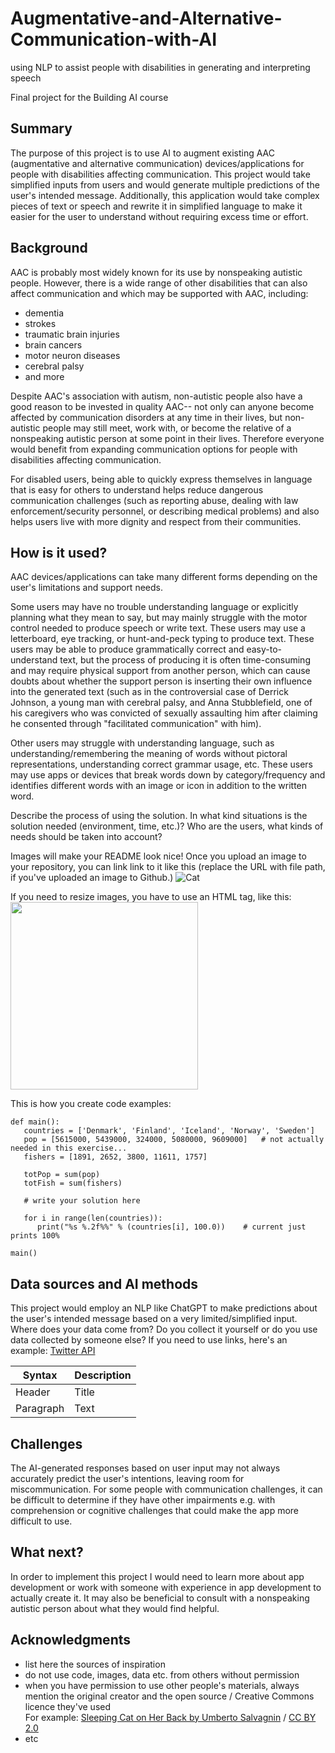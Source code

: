 <!-- This is the markdown template for the final project of the Building AI course, 
created by Reaktor Innovations and University of Helsinki. 
Copy the template, paste it to your GitHub README and edit! -->

# Augmentative-and-Alternative-Communication-with-AI
using NLP to assist people with disabilities in generating and interpreting speech

Final project for the Building AI course

## Summary

The purpose of this project is to use AI to augment existing AAC (augmentative and alternative communication) devices/applications for people with disabilities affecting communication. This project would take simplified inputs from users and would generate multiple predictions of the user's intended message. Additionally, this application would take complex pieces of text or speech and rewrite it in simplified language to make it easier for the user to understand without requiring excess time or effort.


## Background

AAC is probably most widely known for its use by nonspeaking autistic people. However, there is a wide range of other disabilities that can also affect communication and which may be supported with AAC, including:

* dementia
* strokes
* traumatic brain injuries
* brain cancers
* motor neuron diseases
* cerebral palsy
* and more

Despite AAC's association with autism, non-autistic people also have a good reason to be invested in quality AAC-- not only can anyone become affected by communication disorders at any time in their lives, but non-autistic people may still meet, work with, or become the relative of a nonspeaking autistic person at some point in their lives. Therefore everyone would benefit from expanding communication options for people with disabilities affecting communication. 

For disabled users, being able to quickly express themselves in language that is easy for others to understand helps reduce dangerous communication challenges (such as reporting abuse, dealing with law enforcement/security personnel, or describing medical problems) and also helps users live with more dignity and respect from their communities.


## How is it used?

AAC devices/applications can take many different forms depending on the user's limitations and support needs. 

Some users may have no trouble understanding language or explicitly planning what they mean to say, but may mainly struggle with the motor control needed to produce speech or write text. These users may use a letterboard, eye tracking, or hunt-and-peck typing to produce text. These users may be able to produce grammatically correct and easy-to-understand text, but the process of producing it is often time-consuming and may require physical support from another person, which can cause doubts about whether the support person is inserting their own influence into the generated text (such as in the controversial case of Derrick Johnson, a young man with cerebral palsy, and Anna Stubblefield, one of his caregivers who was convicted of sexually assaulting him after claiming he consented through "facilitated communication" with him).

Other users may struggle with understanding language, such as understanding/remembering the meaning of words without pictoral representations, understanding correct grammar usage, etc. These users may use apps or devices that break words down by category/frequency and identifies different words with an image or icon in addition to the written word.

Describe the process of using the solution. In what kind situations is the solution needed (environment, time, etc.)? Who are the users, what kinds of needs should be taken into account?

Images will make your README look nice!
Once you upload an image to your repository, you can link link to it like this (replace the URL with file path, if you've uploaded an image to Github.)
![Cat](https://upload.wikimedia.org/wikipedia/commons/5/5e/Sleeping_cat_on_her_back.jpg)

If you need to resize images, you have to use an HTML tag, like this:
<img src="https://upload.wikimedia.org/wikipedia/commons/5/5e/Sleeping_cat_on_her_back.jpg" width="300">

This is how you create code examples:
```
def main():
   countries = ['Denmark', 'Finland', 'Iceland', 'Norway', 'Sweden']
   pop = [5615000, 5439000, 324000, 5080000, 9609000]   # not actually needed in this exercise...
   fishers = [1891, 2652, 3800, 11611, 1757]

   totPop = sum(pop)
   totFish = sum(fishers)

   # write your solution here

   for i in range(len(countries)):
      print("%s %.2f%%" % (countries[i], 100.0))    # current just prints 100%

main()
```


## Data sources and AI methods

This project would employ an NLP like ChatGPT to make predictions about the user's intended message based on a very limited/simplified input. 
Where does your data come from? Do you collect it yourself or do you use data collected by someone else?
If you need to use links, here's an example:
[Twitter API](https://developer.twitter.com/en/docs)

| Syntax      | Description |
| ----------- | ----------- |
| Header      | Title       |
| Paragraph   | Text        |

## Challenges

The AI-generated responses based on user input may not always accurately predict the user's intentions, leaving room for miscommunication. For some people with communication challenges, it can be difficult to determine if they have other impairments e.g. with comprehension or cognitive challenges that could make the app more difficult to use. 

## What next?

In order to implement this project I would need to learn more about app development or work with someone with experience in app development to actually create it. It may also be beneficial to consult with a nonspeaking autistic person about what they would find helpful.

## Acknowledgments

* list here the sources of inspiration 
* do not use code, images, data etc. from others without permission
* when you have permission to use other people's materials, always mention the original creator and the open source / Creative Commons licence they've used
  <br>For example: [Sleeping Cat on Her Back by Umberto Salvagnin](https://commons.wikimedia.org/wiki/File:Sleeping_cat_on_her_back.jpg#filelinks) / [CC BY 2.0](https://creativecommons.org/licenses/by/2.0)
* etc
